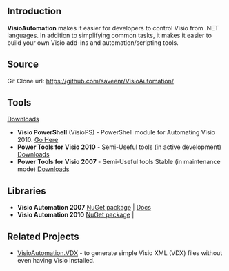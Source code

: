 ## Introduction
**VisioAutomation** makes it easier for developers to control Visio from .NET languages. In addition to simplifying common tasks, it makes it easier to build your own Visio add-ins and automation/scripting tools. 

## Source

Git Clone url: https://github.com/saveenr/VisioAutomation/

## Tools

[Downloads](https://onedrive.live.com/?cid=1ff099edb1c7ebfa&id=1FF099EDB1C7EBFA%21172641) 

* **Visio PowerShell** (VisioPS) - PowerShell module for Automating Visio 2010. [Go Here](https://github.com/saveenr/VisioPowerShell)
* **Power Tools for Visio 2010** - Semi-Useful tools (in active development) [Downloads](https://onedrive.live.com/?cid=1ff099edb1c7ebfa&id=1FF099EDB1C7EBFA%21172641) 
* **Power Tools for Visio 2007** - Semi-Useful tools Stable (in maintenance mode) [Downloads](https://onedrive.live.com/?cid=1ff099edb1c7ebfa&id=1FF099EDB1C7EBFA%21172641) 

## Libraries

* **Visio Automation 2007** [NuGet package](http://www.nuget.org/packages/VisioAutomation2007/) | [Docs](https://onedrive.live.com/?cid=1ff099edb1c7ebfa&id=1FF099EDB1C7EBFA%2137994&authkey=!AHhZWdAlU7LwJ6Y)
* **Visio Automation 2010** [NuGet package](http://www.nuget.org/packages/VisioAutomation2010/) | 

## Related Projects
* [VisioAutomation.VDX](https://github.com/saveenr/VisioAutomation.VDX) - to generate simple Visio XML (VDX) files without even having Visio installed.


